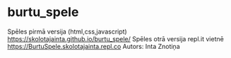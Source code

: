 # burtu_spele
Spēles pirmā versija (html,css,javascript) https://skolotajainta.github.io/burtu_spele/
Spēles otrā versija repl.it vietnē https://BurtuSpele.skolotajainta.repl.co
Autors: Inta Znotiņa
